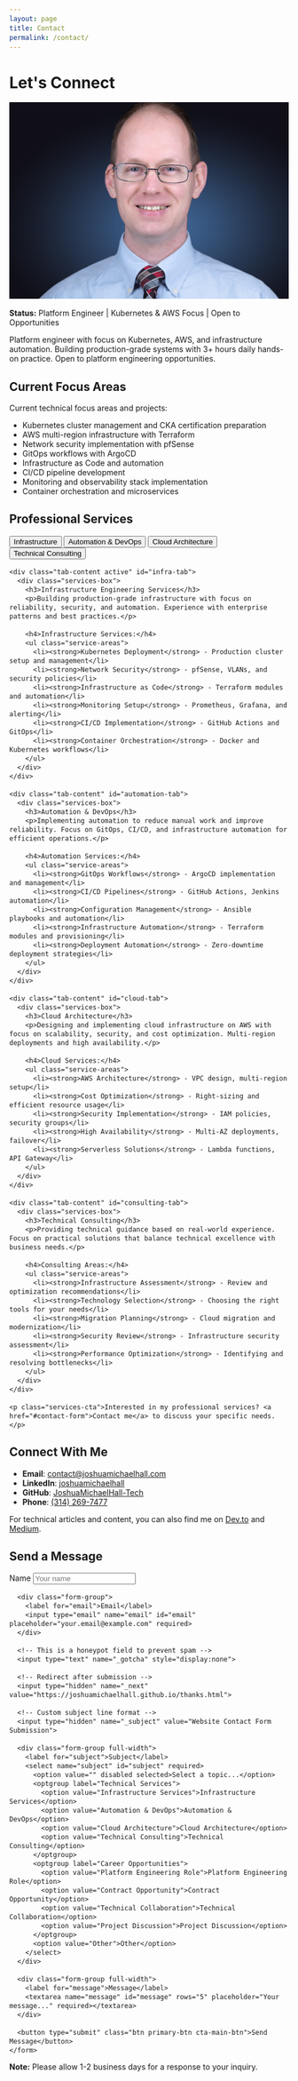 ```yaml
---
layout: page
title: Contact
permalink: /contact/
---
```


# Let's Connect

<div class="contact-hero">
  <div class="contact-image">
    <img src="/assets/images/headshot.jpg" alt="Joshua Michael Hall" loading="lazy">
  </div>
</div>

<div class="content-section with-divider">
  <div class="availability-status">
    <span class="status-indicator available"></span>
    <p><strong>Status:</strong> Platform Engineer | Kubernetes & AWS Focus | Open to Opportunities</p>
  </div>

  <p>Platform engineer with focus on Kubernetes, AWS, and infrastructure automation. Building production-grade systems with 3+ hours daily hands-on practice. Open to platform engineering opportunities.</p>
</div>

<div class="content-section with-divider">
  <h2>Current Focus Areas</h2>

  <p>Current technical focus areas and projects:</p>

  <ul class="interests-list">
    <li>Kubernetes cluster management and CKA certification preparation</li>
    <li>AWS multi-region infrastructure with Terraform</li>
    <li>Network security implementation with pfSense</li>
    <li>GitOps workflows with ArgoCD</li>
    <li>Infrastructure as Code and automation</li>
    <li>CI/CD pipeline development</li>
    <li>Monitoring and observability stack implementation</li>
    <li>Container orchestration and microservices</li>
  </ul>
</div>

<div class="content-section with-divider">
  <h2>Professional Services</h2>
  
  <div class="services-tabs">
    <div class="tab-headers">
      <button class="tab-button active" data-tab="infra">Infrastructure</button>
      <button class="tab-button" data-tab="automation">Automation & DevOps</button>
      <button class="tab-button" data-tab="cloud">Cloud Architecture</button>
      <button class="tab-button" data-tab="consulting">Technical Consulting</button>
    </div>
    
    <div class="tab-content active" id="infra-tab">
      <div class="services-box">
        <h3>Infrastructure Engineering Services</h3>
        <p>Building production-grade infrastructure with focus on reliability, security, and automation. Experience with enterprise patterns and best practices.</p>
        
        <h4>Infrastructure Services:</h4>
        <ul class="service-areas">
          <li><strong>Kubernetes Deployment</strong> - Production cluster setup and management</li>
          <li><strong>Network Security</strong> - pfSense, VLANs, and security policies</li>
          <li><strong>Infrastructure as Code</strong> - Terraform modules and automation</li>
          <li><strong>Monitoring Setup</strong> - Prometheus, Grafana, and alerting</li>
          <li><strong>CI/CD Implementation</strong> - GitHub Actions and GitOps</li>
          <li><strong>Container Orchestration</strong> - Docker and Kubernetes workflows</li>
        </ul>
      </div>
    </div>
    
    <div class="tab-content" id="automation-tab">
      <div class="services-box">
        <h3>Automation & DevOps</h3>
        <p>Implementing automation to reduce manual work and improve reliability. Focus on GitOps, CI/CD, and infrastructure automation for efficient operations.</p>
        
        <h4>Automation Services:</h4>
        <ul class="service-areas">
          <li><strong>GitOps Workflows</strong> - ArgoCD implementation and management</li>
          <li><strong>CI/CD Pipelines</strong> - GitHub Actions, Jenkins automation</li>
          <li><strong>Configuration Management</strong> - Ansible playbooks and automation</li>
          <li><strong>Infrastructure Automation</strong> - Terraform modules and provisioning</li>
          <li><strong>Deployment Automation</strong> - Zero-downtime deployment strategies</li>
        </ul>
      </div>
    </div>
    
    <div class="tab-content" id="cloud-tab">
      <div class="services-box">
        <h3>Cloud Architecture</h3>
        <p>Designing and implementing cloud infrastructure on AWS with focus on scalability, security, and cost optimization. Multi-region deployments and high availability.</p>
        
        <h4>Cloud Services:</h4>
        <ul class="service-areas">
          <li><strong>AWS Architecture</strong> - VPC design, multi-region setup</li>
          <li><strong>Cost Optimization</strong> - Right-sizing and efficient resource usage</li>
          <li><strong>Security Implementation</strong> - IAM policies, security groups</li>
          <li><strong>High Availability</strong> - Multi-AZ deployments, failover</li>
          <li><strong>Serverless Solutions</strong> - Lambda functions, API Gateway</li>
        </ul>
      </div>
    </div>
    
    <div class="tab-content" id="consulting-tab">
      <div class="services-box">
        <h3>Technical Consulting</h3>
        <p>Providing technical guidance based on real-world experience. Focus on practical solutions that balance technical excellence with business needs.</p>
        
        <h4>Consulting Areas:</h4>
        <ul class="service-areas">
          <li><strong>Infrastructure Assessment</strong> - Review and optimization recommendations</li>
          <li><strong>Technology Selection</strong> - Choosing the right tools for your needs</li>
          <li><strong>Migration Planning</strong> - Cloud migration and modernization</li>
          <li><strong>Security Review</strong> - Infrastructure security assessment</li>
          <li><strong>Performance Optimization</strong> - Identifying and resolving bottlenecks</li>
        </ul>
      </div>
    </div>
    
    <p class="services-cta">Interested in my professional services? <a href="#contact-form">Contact me</a> to discuss your specific needs.</p>
  </div>
</div>

<div class="content-section with-divider">
  <h2>Connect With Me</h2>

  <ul class="contact-info">
    <li><strong>Email</strong>: <a href="mailto:contact@joshuamichaelhall.com">contact@joshuamichaelhall.com</a></li>
    <li><strong>LinkedIn</strong>: <a href="https://linkedin.com/in/joshuamichaelhall">joshuamichaelhall</a></li>
    <li><strong>GitHub</strong>: <a href="https://github.com/JoshuaMichaelHall-Tech">JoshuaMichaelHall-Tech</a></li>
    <li><strong>Phone</strong>: <a href="tel:3142697477">(314) 269-7477</a></li>
  </ul>
  
  <p class="contact-note">For technical articles and content, you can also find me on <a href="https://dev.to/joshuamichaelhall">Dev.to</a> and <a href="https://medium.com/@joshuamichaelhall">Medium</a>.</p>
</div>

<div class="content-section no-divider">
  <h2>Send a Message</h2>

  <div class="contact-form-container" id="contact-form">
    <form action="https://formspree.io/f/mvgaqjak" method="POST" class="contact-form" id="contactForm">
      <div class="form-group">
        <label for="name">Name</label>
        <input type="text" name="name" id="name" placeholder="Your name" required>
      </div>

      <div class="form-group">
        <label for="email">Email</label>
        <input type="email" name="email" id="email" placeholder="your.email@example.com" required>
      </div>

      <!-- This is a honeypot field to prevent spam -->
      <input type="text" name="_gotcha" style="display:none">

      <!-- Redirect after submission -->
      <input type="hidden" name="_next" value="https://joshuamichaelhall.github.io/thanks.html">

      <!-- Custom subject line format -->
      <input type="hidden" name="_subject" value="Website Contact Form Submission">

      <div class="form-group full-width">
        <label for="subject">Subject</label>
        <select name="subject" id="subject" required>
          <option value="" disabled selected>Select a topic...</option>
          <optgroup label="Technical Services">
            <option value="Infrastructure Services">Infrastructure Services</option>
            <option value="Automation & DevOps">Automation & DevOps</option>
            <option value="Cloud Architecture">Cloud Architecture</option>
            <option value="Technical Consulting">Technical Consulting</option>
          </optgroup>
          <optgroup label="Career Opportunities">
            <option value="Platform Engineering Role">Platform Engineering Role</option>
            <option value="Contract Opportunity">Contract Opportunity</option>
            <option value="Technical Collaboration">Technical Collaboration</option>
            <option value="Project Discussion">Project Discussion</option>
          </optgroup>
          <option value="Other">Other</option>
        </select>
      </div>

      <div class="form-group full-width">
        <label for="message">Message</label>
        <textarea name="message" id="message" rows="5" placeholder="Your message..." required></textarea>
      </div>

      <button type="submit" class="btn primary-btn cta-main-btn">Send Message</button>
    </form>
  </div>

  <div class="note">
    <p><strong>Note:</strong> Please allow 1-2 business days for a response to your inquiry.</p>
  </div>
</div>

<script>
  document.addEventListener('DOMContentLoaded', function() {
    // Service tabs functionality
    const tabButtons = document.querySelectorAll('.tab-button');
    const tabContents = document.querySelectorAll('.tab-content');

    tabButtons.forEach(button => {
      button.addEventListener('click', function() {
        // Remove active class from all buttons and contents
        tabButtons.forEach(btn => btn.classList.remove('active'));
        tabContents.forEach(content => content.classList.remove('active'));

        // Add active class to current button
        this.classList.add('active');

        // Show the corresponding tab content
        const tabId = this.getAttribute('data-tab');
        document.getElementById(tabId + '-tab').classList.add('active');
      });
    });

    // Add Service option to dropdown if selected from URL hash
    const hash = window.location.hash;
    if(hash && hash.includes('service-')) {
      const service = hash.replace('#service-', '');

      // Select the appropriate tab
      const tabButton = document.querySelector(`.tab-button[data-tab="${service}"]`);
      if(tabButton) {
        tabButton.click();

        // Scroll to the services section
        const servicesSection = document.querySelector('.services-tabs');
        if(servicesSection) {
          servicesSection.scrollIntoView({ behavior: 'smooth' });
        }
      }

      // Set the subject dropdown to the appropriate service
      const subjectSelect = document.getElementById('subject');
      if(subjectSelect) {
        if(service === 'cloud') {
          subjectSelect.value = 'Cloud Architecture';
        } else if(service === 'infra') {
          subjectSelect.value = 'Infrastructure Services';
        } else if(service === 'automation') {
          subjectSelect.value = 'Automation & DevOps';
        } else if(service === 'consulting') {
          subjectSelect.value = 'Technical Consulting';
        }
      }
    }
  });
</script>